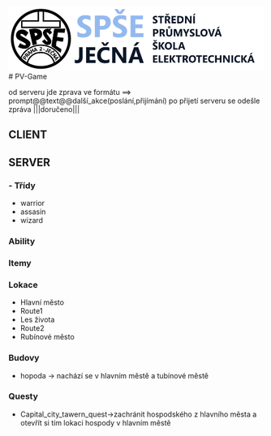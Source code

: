 <img src="/readme_content/Jecna_logo.png" alt="SPŠE Ječná"/>
# PV-Game

od serveru jde zprava ve formátu ==> prompt@@text@@další_akce(poslání,přijímání)
po přijetí serveru se odešle zpráva |||doručeno|||
## CLIENT

## SERVER

### - Třídy
- warrior
- assasin
- wizard

### Ability

### Itemy

### Lokace
- Hlavní město
- Route1
- Les života
- Route2
- Rubínové město

### Budovy
- hopoda -> nachází se v hlavním městě a tubínové městě

### Questy
- Capital_city_tawern_quest->zachránit hospodského z hlavního města a otevřít si tím lokaci hospody v hlavním městě